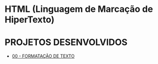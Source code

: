 # HTML (Linguagem de Marcação de HiperTexto)

# PROJETOS DESENVOLVIDOS

- [00 - FORMATAÇÃO DE TEXTO](00_-_FORMATACAO_DE_TEXTO.html)